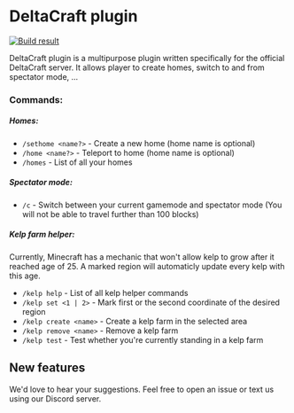 # DeltaCraft plugin

[![Build result](https://circleci.com/gh/kkoudelka/DeltaCraft.svg?style=svg)](https://circleci.com/gh/kkoudelka/DeltaCraft/tree/master)

DeltaCraft plugin is a multipurpose plugin written specifically for the official DeltaCraft server. It allows player to create homes, switch to and from spectator mode, ...

### Commands:

##### Homes:
- `/sethome <name?>` - Create a new home (home name is optional)
- `/home <name?>` - Teleport to home (home name is optional)
- `/homes` - List of all your homes

##### Spectator mode:
- `/c` - Switch between your current gamemode and spectator mode (You will not be able to travel further than 100 blocks)

##### Kelp farm helper:
Currently, Minecraft has a mechanic that won't allow kelp to grow after it reached age of 25. A marked region will automaticly update every kelp with this age.

- `/kelp help` - List of all kelp helper commands
- `/kelp set <1 | 2>` - Mark first or the second coordinate of the desired region
- `/kelp create <name>` - Create a kelp farm in the selected area
- `/kelp remove <name>` - Remove a kelp farm
- `/kelp test` - Test whether you're currently standing in a kelp farm

## New features
We'd love to hear your suggestions. Feel free to open an issue or text us using our Discord server.

